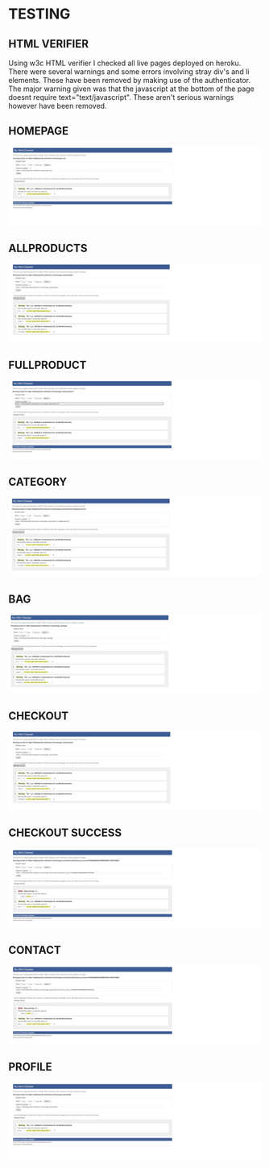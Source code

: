 # TESTING

## HTML VERIFIER

Using w3c HTML verifier I checked all live pages deployed on heroku. There were several warnings and some errors involving stray div's and li elements. These have been removed by making use of the authenticator.
The major warning given was that the javascript at the bottom of the page doesnt require text="text/javascript". These aren't serious warnings however have been removed.

## HOMEPAGE

![HOMEHTML](readme/images/homepagehtml.jpg)

## ALLPRODUCTS

![ALLPRODUCTS](readme/images/allproductshtml.jpg)

## FULLPRODUCT

![FULLPRODUCT](readme/images/fullproducthtml.jpg)

## CATEGORY

![CATEGORY](readme/images/categoryhtml.jpg)

## BAG

![BAG](readme/images/baghtml.jpg)

## CHECKOUT

![CHECKOUT](readme/images/checkouthtml.jpg)

## CHECKOUT SUCCESS

![CHECKOUTSUCCESS](readme/images/checkoutsuccesshtml.jpg)

## CONTACT

![CONTACT](readme/images/checkoutsuccesshtml.jpg)

## PROFILE

![PROFILE](readme/images/profilehtml.jpg)
